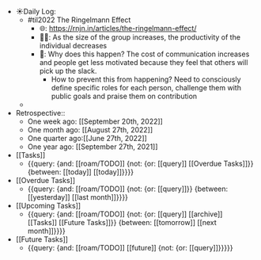 - ☀️Daily Log:
    - #til2022 The Ringelmann Effect
        - 🌐: https://rnjn.in/articles/the-ringelmann-effect/
        - 💁‍♂️: As the size of the group increases, the productivity of the individual decreases
        - 🤔: Why does this happen? The cost of communication increases and people get less motivated because they feel that others will pick up the slack.
            - How to prevent this from happening? Need to consciously define specific roles for each person, challenge them with public goals and praise them on contribution
    - 
- Retrospective::
    - One week ago: [[September 20th, 2022]]
    - One month ago: [[August 27th, 2022]]
    - One quarter ago:[[June 27th, 2022]]
    - One year ago: [[September 27th, 2021]]
- [[Tasks]]
    - {{query: {and: [[roam/TODO]] {not: {or: [[query]] [[Overdue Tasks]]}} {between: [[today]] [[today]]}}}}
- [[Overdue Tasks]]
    - {{query: {and: [[roam/TODO]] {not: {or: [[query]]}} {between: [[yesterday]] [[last month]]}}}}
- [[Upcoming Tasks]]
    - {{query: {and: [[roam/TODO]] {not: {or: [[query]] [[archive]] [[Tasks]] [[Future Tasks]]}} {between: [[tomorrow]] [[next month]]}}}}
- [[Future Tasks]]
    - {{query: {and: [[roam/TODO]] [[future]] {not: {or: [[query]]}}}}}
